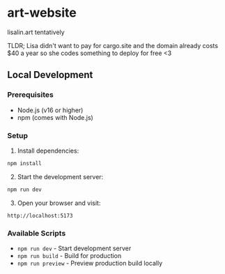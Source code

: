 # art-website
lisalin.art tentatively

TLDR; Lisa didn't want to pay for cargo.site and the domain already costs $40 a year so she codes something to deploy for free <3

## Local Development

### Prerequisites
- Node.js (v16 or higher)
- npm (comes with Node.js)

### Setup
1. Install dependencies:
```bash
npm install
```

2. Start the development server:
```bash
npm run dev
```

3. Open your browser and visit:
```
http://localhost:5173
```

### Available Scripts
- `npm run dev` - Start development server
- `npm run build` - Build for production
- `npm run preview` - Preview production build locally
